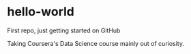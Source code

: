 # hello-world
First repo, just getting started on GitHub

Taking Coursera's Data Science course mainly out of curiosity.
